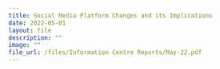 ```yaml
---
title: Social Media Platform Changes and its Implications
date: 2022-05-01
layout: file
description: ""
image: ""
file_url: /files/Information Centre Reports/May-22.pdf
---
```


